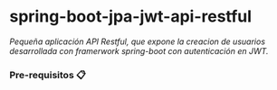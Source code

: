 # spring-boot-jpa-jwt-api-restful

_Pequeña aplicación API Restful, que expone la creacion de usuarios desarrollada con framerwork spring-boot con autenticación en JWT._

### Pre-requisitos 📋
